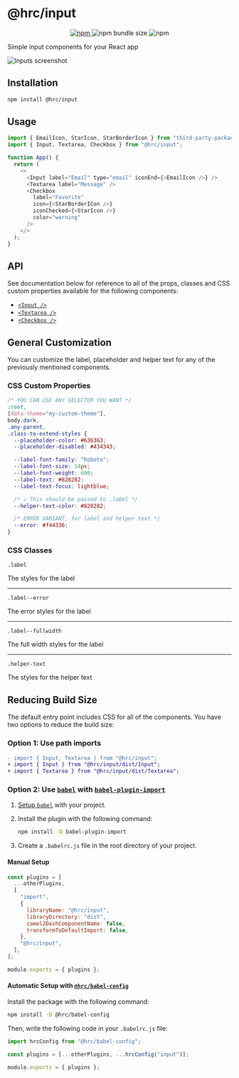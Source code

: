 # @hrc/input

<p align="center">
  <a href="https://www.npmjs.com/package/@hrc/input">
    <img alt="npm" src="https://img.shields.io/npm/v/%40hrc%2Finput">
  </a>
  <img alt="npm bundle size" src="https://img.shields.io/bundlephobia/minzip/%40hrc%2Finput">
  <img alt="npm" src="https://img.shields.io/npm/dm/%40hrc%2Finput">
</p>

Simple input components for your React app

![Inputs screenshot](https://github.com/Hdoc1509/react-components/assets/72316111/b611760d-755e-4923-ba6c-3c52ceb32b2c)

## Installation

```bash
npm install @hrc/input
```

## Usage

```js
import { EmailIcon, StarIcon, StarBorderIcon } from "third-party-package";
import { Input, Textarea, Checkbox } from "@hrc/input";

function App() {
  return (
    <>
      <Input label="Email" type="email" iconEnd={<EmailIcon />} />
      <Textarea label="Message" />
      <Checkbox
        label="Favorite"
        icon={<StarBorderICon />}
        iconChecked={<StarIcon />}
        color="warning"
      />
    </>
  );
}
```

## API

See documentation below for reference to all of the props, classes and CSS
custom properties available for the following components:

- [`<Input />`](docs/Input.md)
- [`<Textarea />`](docs/Textarea.md)
- [`<Checkbox />`](docs/Checkbox.md)

## General Customization

You can customize the label, placeholder and helper text for any of the
previously mentioned components.

### CSS Custom Properties

```css
/* YOU CAN USE ANY SELECTOR YOU WANT */
:root,
[data-theme="my-custom-theme"],
body.dark,
.any-parent,
.class-to-extend-styles {
  --placeholder-color: #636363;
  --placeholder-disabled: #434343;

  --label-font-family: "Roboto";
  --label-font-size: 14px;
  --label-font-weight: 600;
  --label-text: #828282;
  --label-text-focus: lightblue;

  /* ↓ This should be passed to .label */
  --helper-text-color: #828282;

  /* ERROR VARIANT, for label and helper text */
  --error: #f44336;
}
```

### CSS Classes

`.label`

The styles for the label

---

`.label--error`

The error styles for the label

---

`.label--fullwidth`

The full width styles for the label

---

`.helper-text`

The styles for the helper text

## Reducing Build Size

The default entry point includes CSS for all of the components. You have two
options to reduce the build size:

### Option 1: Use path imports

```diff
- import { Input, Textarea } from "@hrc/input";
+ import { Input } from "@hrc/input/dist/Input";
+ import { Textarea } from "@hrc/input/dist/Textarea";
```

### Option 2: Use [`babel`](https://babeljs.io/) with [`babel-plugin-import`](https://github.com/umijs/babel-plugin-import)

1. [Setup `babel`](https://babeljs.io/setup) with your project.

1. Install the plugin with the following command:

   ```bash
   npm install -D babel-plugin-import
   ```

1. Create a `.babelrc.js` file in the root directory of your project.

#### Manual Setup

```js
const plugins = [
  ...otherPlugins,
  [
    "import",
    {
      libraryName: "@hrc/input",
      libraryDirectory: "dist",
      camel2DashComponentName: false,
      transformToDefaultImport: false,
    },
    "@hrc/input",
  ],
];

module.exports = { plugins };
```

#### Automatic Setup with [`@hrc/babel-config`](https://www.npmjs.com/package/@hrc/babel-config)

Install the package with the following command:

```bash
npm install -D @hrc/babel-config
```

Then, write the following code in your `.babelrc.js` file:

```js
import hrcConfig from "@hrc/babel-config";

const plugins = [...otherPlugins, ...hrcConfig("input")];

module.exports = { plugins };
```
